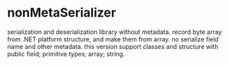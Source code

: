 # nonMetaSerializer
serialization and deserialization library without metadata.
record byte array from .NET platform structure, and make them from array.
no serialize field name and other metadata.
this version support classes and structure with public field; primitive types; array; string.
